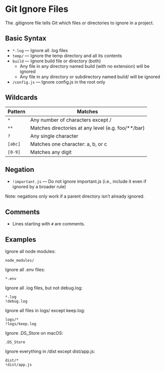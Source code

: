 # Git Ignore Files

The .gitignore file tells Git which files or directories to ignore in a project.

## Basic Syntax

  * `*.log` — Ignore all .log files
  * `temp/` — Ignore the temp directory and all its contents
  * `build` — Ignore build file or directory (both)
    * Any file in any directory named build (with no extension) will be ignored
    * Any file in any directory or subdirectory named build/ will be ignored
  * `/config.js` — Ignore config.js in the root only

## Wildcards

| Pattern | Matches                                            |
| ------- | -------------------------------------------------- |
| `*`     | Any number of characters except /                  |
| `**`    | Matches directories at any level (e.g. foo/**/bar) |
| `?`     | Any single character                               |
| `[abc]` | Matches one character: a, b, or c                  |
| `[0-9]` | Matches any digit                                  |

## Negation

  * `!important.js` — Do not ignore important.js (i.e., include it even if ignored by a broader rule)

Note: negations only work if a parent directory isn’t already ignored.

## Comments

  * Lines starting with `#` are comments.

## Examples

Ignore all node modules:

```
node_modules/
```

Ignore all .env files:

```
*.env
```

Ignore all .log files, but not debug.log:

```
*.log
!debug.log
```

Ignore all files in logs/ except keep.log:

```
logs/*
!logs/keep.log
```

Ignore .DS_Store on macOS:

```
.DS_Store
```

Ignore everything in /dist except dist/app.js:

```
dist/*
!dist/app.js
```
